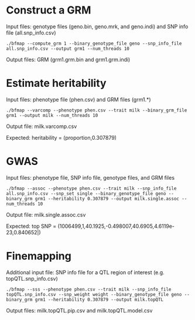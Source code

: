 # Construct a GRM
Input files: genotype files (geno.bin, geno.mrk, and geno.indi) and SNP info file (all.snp_info.csv)
```
./bfmap --compute_grm 1 --binary_genotype_file geno --snp_info_file all.snp_info.csv --output grm1 --num_threads 10
```
Output files: GRM (grm1.grm.bin and grm1.grm.indi)

# Estimate heritability
Input files: phenotype file (phen.csv) and GRM files (grm1.\*)
```
./bfmap --varcomp --phenotype phen.csv --trait milk --binary_grm_file grm1 --output milk --num_threads 10
```
Output file: milk.varcomp.csv

Expected: heritability = (proportion,0.307879)

# GWAS
Input files: phenotype file, SNP info file, genotype files, and GRM files
```
./bfmap --assoc --phenotype phen.csv --trait milk --snp_info_file all.snp_info.csv --snp_set single --binary_genotype_file geno --binary_grm grm1 --heritability 0.307879 --output milk.single.assoc --num_threads 10
```
Output file: milk.single.assoc.csv

Expected: top SNP = (1006499,1,40.1925,-0.498007,40.6905,4.6119e-23,0.840652|)

# Finemapping
Additional input file: SNP info file for a QTL region of interest (e.g. topQTL.snp_info.csv)
```
./bfmap --sss --phenotype phen.csv --trait milk --snp_info_file topQTL.snp_info.csv --snp_weight weight --binary_genotype_file geno --binary_grm grm1 --heritability 0.307879 --output milk.topQTL
```
Output files: milk.topQTL.pip.csv and milk.topQTL.model.csv

